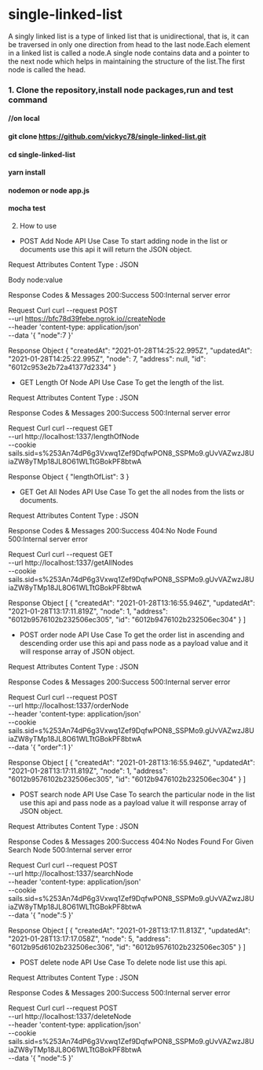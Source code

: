 # single-linked-list

A singly linked list is a type of linked list that is unidirectional, that is, it can be traversed in only one direction from head to the last node.Each element in a linked list is called a node.A single node contains data and a pointer to the next node which helps in maintaining the structure of the list.The first node is called the head.

### 1. Clone the repository,install node packages,run and test command
####   //on local
####  git clone https://github.com/vickyc78/single-linked-list.git
####   cd single-linked-list
####   yarn install
####   nodemon or node app.js
####   mocha test

2. How to use

- POST Add Node API
  Use Case
  To start adding node in the list or documents use this api it will return the JSON object.

Request Attributes
Content Type : JSON

Body
node:value

Response Codes & Messages
200:Success
500:Internal server error

Request Curl
curl --request POST \
 --url https://bfc78d39febe.ngrok.io//createNode \
 --header 'content-type: application/json' \
 --data '{
"node":7
}'

Response Object
{
"createdAt": "2021-01-28T14:25:22.995Z",
"updatedAt": "2021-01-28T14:25:22.995Z",
"node": 7,
"address": null,
"id": "6012c953e2b72a41377d2334"
}

- GET Length Of Node API
  Use Case
  To get the length of the list.

Request Attributes
Content Type : JSON

Response Codes & Messages
200:Success
500:Internal server error

Request Curl
curl --request GET \
 --url http://localhost:1337/lengthOfNode \
 --cookie sails.sid=s%253An74dP6g3Vxwq1Zef9DqfwPON8_SSPMo9.gUvVAZwzJ8UiaZW8yTMp18JL8O61WLTtGBokPF8btwA

Response Object
{
"lengthOfList": 3
}

- GET Get All Nodes API
  Use Case
  To get the all nodes from the lists or documents.

Request Attributes
Content Type : JSON

Response Codes & Messages
200:Success
404:No Node Found
500:Internal server error

Request Curl
curl --request GET \
 --url http://localhost:1337/getAllNodes \
 --cookie sails.sid=s%253An74dP6g3Vxwq1Zef9DqfwPON8_SSPMo9.gUvVAZwzJ8UiaZW8yTMp18JL8O61WLTtGBokPF8btwA

Response Object
[
{
"createdAt": "2021-01-28T13:16:55.946Z",
"updatedAt": "2021-01-28T13:17:11.819Z",
"node": 1,
"address": "6012b9576102b232506ec305",
"id": "6012b9476102b232506ec304"
}
]

- POST order node API
  Use Case
  To get the order list in ascending and descending order use this api and pass node as a payload value and it will response array of JSON object.

Request Attributes
Content Type : JSON

Response Codes & Messages
200:Success
500:Internal server error

Request Curl
curl --request POST \
 --url http://localhost:1337/orderNode \
 --header 'content-type: application/json' \
 --cookie sails.sid=s%253An74dP6g3Vxwq1Zef9DqfwPON8_SSPMo9.gUvVAZwzJ8UiaZW8yTMp18JL8O61WLTtGBokPF8btwA \
 --data '{
"order":1
}'

Response Object
[
{
"createdAt": "2021-01-28T13:16:55.946Z",
"updatedAt": "2021-01-28T13:17:11.819Z",
"node": 1,
"address": "6012b9576102b232506ec305",
"id": "6012b9476102b232506ec304"
}
]

- POST search node API
  Use Case
  To search the particular node in the list use this api and pass node as a payload value it will response array of JSON object.

Request Attributes
Content Type : JSON

Response Codes & Messages
200:Success
404:No Nodes Found For Given Search Node
500:Internal server error

Request Curl
curl --request POST \
 --url http://localhost:1337/searchNode \
 --header 'content-type: application/json' \
 --cookie sails.sid=s%253An74dP6g3Vxwq1Zef9DqfwPON8_SSPMo9.gUvVAZwzJ8UiaZW8yTMp18JL8O61WLTtGBokPF8btwA \
 --data '{
"node":5
}'

Response Object
[
{
"createdAt": "2021-01-28T13:17:11.813Z",
"updatedAt": "2021-01-28T13:17:17.058Z",
"node": 5,
"address": "6012b95d6102b232506ec306",
"id": "6012b9576102b232506ec305"
}
]

- POST delete node API
  Use Case
  To delete node list use this api.

Request Attributes
Content Type : JSON

Response Codes & Messages
200:Success
500:Internal server error

Request Curl
curl --request POST \
 --url http://localhost:1337/deleteNode \
 --header 'content-type: application/json' \
 --cookie sails.sid=s%253An74dP6g3Vxwq1Zef9DqfwPON8_SSPMo9.gUvVAZwzJ8UiaZW8yTMp18JL8O61WLTtGBokPF8btwA \
 --data '{
"node":5
}'
